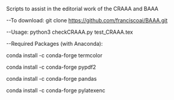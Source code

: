 Scripts to assist in the editorial work of the CRAAA and BAAA

--To download: git clone https://github.com/franciscoai/BAAA.git

--Usage: python3 checkCRAAA.py test_CRAAA.tex

--Required Packages (with Anaconda):

conda install -c conda-forge termcolor

conda install -c conda-forge pypdf2

conda install -c conda-forge pandas

conda install -c conda-forge pylatexenc

